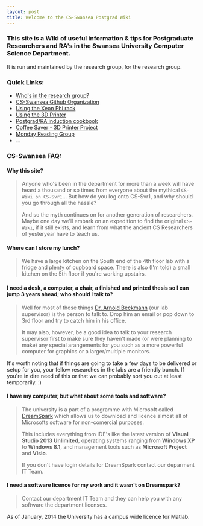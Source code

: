 ```yaml
---
layout: post
title: Welcome to the CS-Swansea Postgrad Wiki
---
```


### This site is a Wiki of useful information & tips for Postgraduate Researchers and RA's in the Swansea University Computer Science Department. 

It is run and maintained by the research group, for the research group. 

### Quick Links:

* [Who's in the research group?](http://cs-swansea.github.io/who-are-we/)
* [CS-Swansea Github Organization](https://github.com/CS-Swansea/)
* [Using the Xeon Phi rack](http://cs-swansea.github.io/pages/11-using-the-xeon-phi/)
* [Using the 3D Printer](http://cs-swansea.github.io/pages/22-using-the-3d-printer/)
* [Postgrad/RA induction cookbook](http://cs-swansea.github.io/induction-cookbook/)
* [Coffee Saver - 3D Printer Project](http://cs-swansea.github.io/CoffeeSaver/)
* [Monday Reading Group](http://cs-swansea.github.io/monday-reading-group/)
* ...

### CS-Swansea FAQ:

#### Why this site?

> Anyone who's been in the department for more than a week will have heard a thousand or so times from everyone about the mythical `CS-Wiki on CS-Svr1`... But how do you log onto CS-Svr1, and why should you go through all the hassle?
>
> And so the myth continues on for another generation of researchers. Maybe one day we'll embark on an expedition to find the original `CS-Wiki`, if it still exists, and learn from what the ancient CS Researchers of yesteryear have to teach us.

#### Where can I store my lunch? 

> We have a large kitchen on the South end of the 4th floor lab with a fridge and plenty of cupboard space. 
> There is also (I'm told) a small kitchen on the 5th floor if you're working upstairs.

#### I need a desk, a computer, a chair, a finished and printed thesis so I can jump 3 years ahead; who should I talk to?

> Well for most of those things [Dr. Arnold Beckmann](mailto:a.beckmann@swansea.ac.uk) (our lab supervisor) is the person to talk to. Drop him an email or pop down to 3rd floor and try to catch him in his office.
>
> It may also, however, be a good idea to talk to your research supervisor first to make sure they haven't made (or were planning to make) any special arangements for you such as a more powerful computer for graphics or a larger/multiple monitors.

<p class="message">
	It's worth noting that if things are going to take a few days to be delivered or setup for you, your fellow researches in the labs are a friendly bunch. If you're in dire need of this or that we can probably sort you out at least temporarily. :)
</p>

#### I have my computer, but what about some tools and software?

> The university is a part of a programme with Microsoft called [DreamSpark](http://e5.onthehub.com/WebStore/ProductsByMajorVersionList.aspx?ws=03824815-ecfc-e111-bd05-f04da23e67f6&vsro=8&JSEnabled=1) which allows us to download and licence almost all of Microsofts software for non-comercial purposes. 
>
> This includes everything from IDE's like the latest version of **Visual Studio 2013 Unlimited**, operating systems ranging from **Windows XP** to **Windows 8.1**, and management tools such as **Microsoft Project** and **Visio**.
>
> If you don't have login details for DreamSpark contact our deparment IT Team.

#### I need a software licence for my work and it wasn't on Dreamspark?

>  Contact our department IT Team and they can help you with any software the department licenses.

<p class="message">
	As of January, 2014 the University has a campus wide licence for Matlab.
</p>
